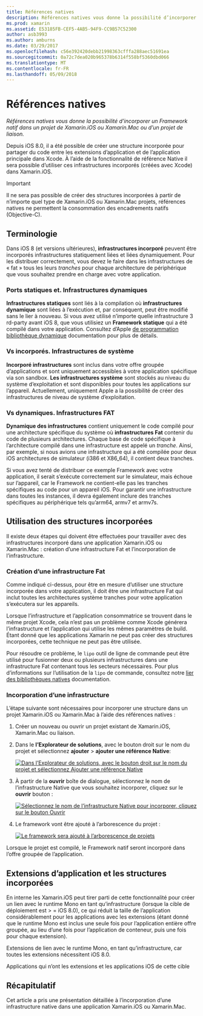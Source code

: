 ```yaml
---
title: Références natives
description: Références natives vous donne la possibilité d’incorporer un Framework natif dans un projet de Xamarin.iOS ou Xamarin.Mac ou d’un projet de liaison.
ms.prod: xamarin
ms.assetid: E53185FB-CEF5-4AB5-94F9-CC9B57C52300
author: asb3993
ms.author: amburns
ms.date: 03/29/2017
ms.openlocfilehash: c56e392420debb21998363cfffa288aec51691ea
ms.sourcegitcommit: 0a72c7dea020b965378b6314f558bf5360dbd066
ms.translationtype: MT
ms.contentlocale: fr-FR
ms.lasthandoff: 05/09/2018
---
```

# <a name="native-references"></a>Références natives

_Références natives vous donne la possibilité d’incorporer un Framework natif dans un projet de Xamarin.iOS ou Xamarin.Mac ou d’un projet de liaison._


Depuis iOS 8.0, il a été possible de créer une structure incorporée pour partager du code entre les extensions d’application et de l’application principale dans Xcode. À l’aide de la fonctionnalité de référence Native il sera possible d’utiliser ces infrastructures incorporés (créées avec Xcode) dans Xamarin.iOS.
 
> [!IMPORTANT]
> Il ne sera pas possible de créer des structures incorporées à partir de n’importe quel type de Xamarin.iOS ou Xamarin.Mac projets, références natives ne permettent la consommation des encadrements natifs (Objective-C).




<a name="Terminology" />

## <a name="terminology"></a>Terminologie

Dans iOS 8 (et versions ultérieures), **infrastructures incorporé** peuvent être incorporés infrastructures statiquement liées et liées dynamiquement. Pour les distribuer correctement, vous devez le faire dans les infrastructures de « fat » tous les leurs _tranches_ pour chaque architecture de périphérique que vous souhaitez prendre en charge avec votre application.

<a name="Static-vs-Dynamic-Frameworks" />

### <a name="static-vs-dynamic-frameworks"></a>Ports statiques et. Infrastructures dynamiques

**Infrastructures statiques** sont liés à la compilation où **infrastructures dynamique** sont liées à l’exécution et, par conséquent, peut être modifié sans le lier à nouveau. Si vous avez utilisé n’importe quelle infrastructure 3 rd-party avant iOS 8, que vous utilisiez un **Framework statique** qui a été compilé dans votre application. Consultez d’Apple [de programmation bibliothèque dynamique](https://developer.apple.com/library/mac/documentation/DeveloperTools/Conceptual/DynamicLibraries/100-Articles/OverviewOfDynamicLibraries.html#//apple_ref/doc/uid/TP40001873-SW1) documentation pour plus de détails.

<a name="Embedded-vs-System-Frameworks" />

### <a name="embedded-vs-system-frameworks"></a>Vs incorporés. Infrastructures de système

**Incorporé infrastructures** sont inclus dans votre offre groupée d’applications et sont uniquement accessibles à votre application spécifique via son sandbox. **Les infrastructures système** sont stockés au niveau du système d’exploitation et sont disponibles pour toutes les applications sur l’appareil. Actuellement, uniquement Apple a la possibilité de créer des infrastructures de niveau de système d’exploitation.

<a name="Thin-vs-Fat-Frameworks" />

### <a name="thin-vs-fat-frameworks"></a>Vs dynamiques. Infrastructures FAT

**Dynamique des infrastructures** contient uniquement le code compilé pour une architecture spécifique du système où **infrastructures Fat** contenir du code de plusieurs architectures. Chaque base de code spécifique à l’architecture compilé dans une infrastructure est appelé un _tranche_. Ainsi, par exemple, si nous avions une infrastructure qui a été compilée pour deux iOS architectures de simulateur (i386 et X86_64), il contient deux tranches.

Si vous avez tenté de distribuer ce exemple Framework avec votre application, il serait s’exécute correctement sur le simulateur, mais échoue sur l’appareil, car le Framework ne contient-elle pas les tranches spécifiques au code pour un appareil iOS. Pour garantir une infrastructure dans toutes les instances, il devra également inclure des tranches spécifiques au périphérique tels qu’arm64, armv7 et armv7s.

<a name="Working-with-Embedded-Frameworks" />

## <a name="working-with-embedded-frameworks"></a>Utilisation des structures incorporées

Il existe deux étapes qui doivent être effectuées pour travailler avec des infrastructures incorporé dans une application Xamarin.iOS ou Xamarin.Mac : création d’une infrastructure Fat et l’incorporation de l’infrastructure.

<a name="Overview" />

### <a name="creating-a-fat-framework"></a>Création d’une infrastructure Fat

Comme indiqué ci-dessus, pour être en mesure d’utiliser une structure incorporée dans votre application, il doit être une infrastructure Fat qui inclut toutes les architectures système tranches pour votre application s’exécutera sur les appareils.

Lorsque l’infrastructure et l’application consommatrice se trouvent dans le même projet Xcode, cela n’est pas un problème comme Xcode générera l’infrastructure et l’application qui utilise les mêmes paramètres de build. Étant donné que les applications Xamarin ne peut pas créer des structures incorporées, cette technique ne peut pas être utilisée.

Pour résoudre ce problème, le `lipo` outil de ligne de commande peut être utilisé pour fusionner deux ou plusieurs infrastructures dans une infrastructure Fat contenant tous les secteurs nécessaires. Pour plus d’informations sur l’utilisation de la `lipo` de commande, consultez notre [lier des bibliothèques natives](~/ios/platform/native-interop.md) documentation.

<a name="Embedding-a-Framework" />

### <a name="embedding-a-framework"></a>Incorporation d’une infrastructure

L’étape suivante sont nécessaires pour incorporer une structure dans un projet Xamarin.iOS ou Xamarin.Mac à l’aide des références natives :

1. Créer un nouveau ou ouvrir un projet existant de Xamarin.iOS, Xamarin.Mac ou liaison.
2. Dans le **l’Explorateur de solutions**, avec le bouton droit sur le nom du projet et sélectionnez **ajouter** > **ajouter une référence Native**: 

    [![](native-references-images/ref01.png "Dans l’Explorateur de solutions, avec le bouton droit sur le nom du projet et sélectionnez Ajouter une référence Native")](native-references-images/ref01.png#lightbox)
3. À partir de la **ouvrir** boîte de dialogue, sélectionnez le nom de l’infrastructure Native que vous souhaitez incorporer, cliquez sur le **ouvrir** bouton : 

    [![](native-references-images/ref02.png "Sélectionnez le nom de l’infrastructure Native pour incorporer, cliquez sur le bouton Ouvrir")](native-references-images/ref02.png#lightbox)
4. Le framework vont être ajouté à l’arborescence du projet : 

    [![](native-references-images/ref03.png "Le framework sera ajouté à l’arborescence de projets")](native-references-images/ref03.png#lightbox)

Lorsque le projet est compilé, le Framework natif seront incorporé dans l’offre groupée de l’application.

<a name="App-Extensions-and-Embedded-Frameworks" />

## <a name="app-extensions-and-embedded-frameworks"></a>Extensions d’application et les structures incorporées

En interne les Xamarin.iOS peut tirer parti de cette fonctionnalité pour créer un lien avec le runtime Mono en tant qu’infrastructure (lorsque la cible de déploiement est > = iOS 8.0), ce qui réduit la taille de l’application considérablement pour les applications avec les extensions (étant donné que le runtime Mono est inclus une seule fois pour l’application entière offre groupée, au lieu d’une fois pour l’application de conteneur, puis une fois pour chaque extension).

Extensions de lien avec le runtime Mono, en tant qu’infrastructure, car toutes les extensions nécessitent iOS 8.0.

Applications qui n’ont les extensions et les applications iOS de cette cible 

<a name="Summary" />

## <a name="summary"></a>Récapitulatif

Cet article a pris une présentation détaillée à l’incorporation d’une infrastructure native dans une application Xamarin.iOS ou Xamarin.Mac.

